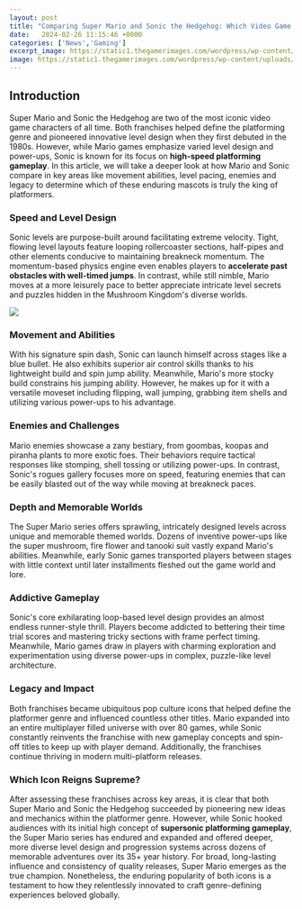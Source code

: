 ```yaml
---
layout: post
title: "Comparing Super Mario and Sonic the Hedgehog: Which Video Game Icon Reigns Supreme?"
date:   2024-02-26 11:15:46 +0000
categories: ['News','Gaming']
excerpt_image: https://static1.thegamerimages.com/wordpress/wp-content/uploads/2019/11/Header.jpg
image: https://static1.thegamerimages.com/wordpress/wp-content/uploads/2019/11/Header.jpg
---
```


## Introduction
Super Mario and Sonic the Hedgehog are two of the most iconic video game characters of all time. Both franchises helped define the platforming genre and pioneered innovative level design when they first debuted in the 1980s. However, while Mario games emphasize varied level design and power-ups, Sonic is known for its focus on **high-speed platforming gameplay**. In this article, we will take a deeper look at how Mario and Sonic compare in key areas like movement abilities, level pacing, enemies and legacy to determine which of these enduring mascots is truly the king of platformers.
### Speed and Level Design  
Sonic levels are purpose-built around facilitating extreme velocity. Tight, flowing level layouts feature looping rollercoaster sections, half-pipes and other elements conducive to maintaining breakneck momentum. The momentum-based physics engine even enables players to **accelerate past obstacles with well-timed jumps**. In contrast, while still nimble, Mario moves at a more leisurely pace to better appreciate intricate level secrets and puzzles hidden in the Mushroom Kingdom's diverse worlds.

![](https://static1.thegamerimages.com/wordpress/wp-content/uploads/2019/11/Header.jpg)
### Movement and Abilities
With his signature spin dash, Sonic can launch himself across stages like a blue bullet. He also exhibits superior air control skills thanks to his lightweight build and spin jump ability. Meanwhile, Mario's more stocky build constrains his jumping ability. However, he makes up for it with a versatile moveset including flipping, wall jumping, grabbing item shells and utilizing various power-ups to his advantage. 
### Enemies and Challenges  
Mario enemies showcase a zany bestiary, from goombas, koopas and piranha plants to more exotic foes. Their behaviors require tactical responses like stomping, shell tossing or utilizing power-ups. In contrast, Sonic's rogues gallery focuses more on speed, featuring enemies that can be easily blasted out of the way while moving at breakneck paces.
### Depth and Memorable Worlds
The Super Mario series offers sprawling, intricately designed levels across unique and memorable themed worlds. Dozens of inventive power-ups like the super mushroom, fire flower and tanooki suit vastly expand Mario's abilities. Meanwhile, early Sonic games transported players between stages with little context until later installments fleshed out the game world and lore.
### Addictive Gameplay
Sonic's core exhilarating loop-based level design provides an almost endless runner-style thrill. Players become addicted to bettering their time trial scores and mastering tricky sections with frame perfect timing. Meanwhile, Mario games draw in players with charming exploration and experimentation using diverse power-ups in complex, puzzle-like level architecture.
### Legacy and Impact   
Both franchises became ubiquitous pop culture icons that helped define the platformer genre and influenced countless other titles. Mario expanded into an entire multiplayer filled universe with over 80 games, while Sonic constantly reinvents the franchise with new gameplay concepts and spin-off titles to keep up with player demand. Additionally, the franchises continue thriving in modern multi-platform releases.
### Which Icon Reigns Supreme?
After assessing these franchises across key areas, it is clear that both Super Mario and Sonic the Hedgehog succeeded by pioneering new ideas and mechanics within the platformer genre. However, while Sonic hooked audiences with its initial high concept of **supersonic platforming gameplay**, the Super Mario series has endured and expanded and offered deeper, more diverse level design and progression systems across dozens of memorable adventures over its 35+ year history. For broad, long-lasting influence and consistency of quality releases, Super Mario emerges as the true champion. Nonetheless, the enduring popularity of both icons is a testament to how they relentlessly innovated to craft genre-defining experiences beloved globally.      